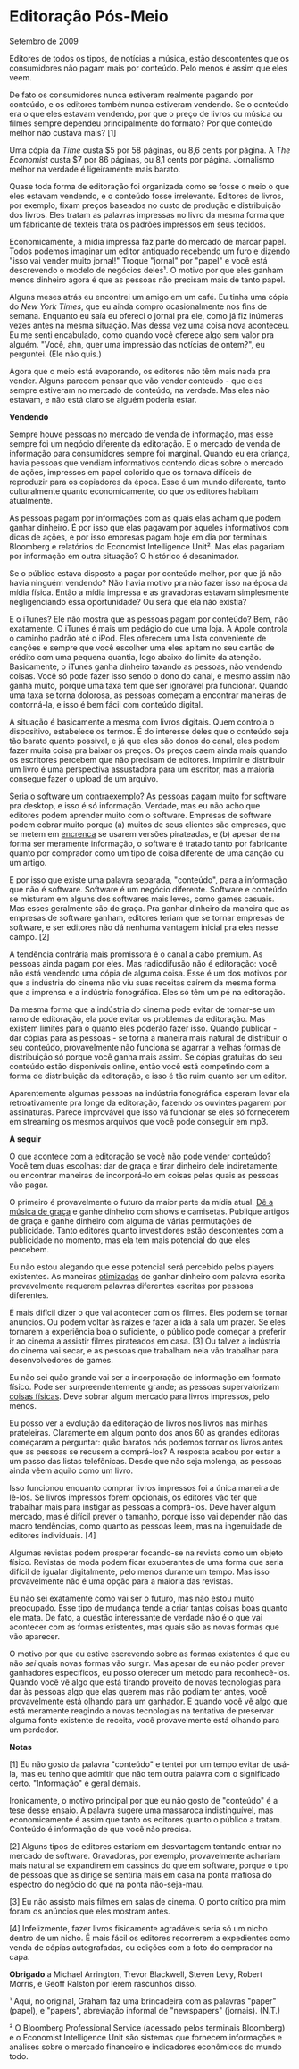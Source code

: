 ﻿---
---
# Editoração Pós-Meio

Setembro de 2009

Editores de todos os tipos, de notícias a música, estão descontentes que os consumidores não pagam mais por conteúdo. Pelo menos é assim que eles veem.

De fato os consumidores nunca estiveram realmente pagando por conteúdo, e os editores também nunca estiveram vendendo. Se o conteúdo era o que eles estavam vendendo, por que o preço de livros ou música ou filmes sempre dependeu principalmente do formato? Por que conteúdo melhor não custava mais? [1]

Uma cópia da *Time* custa $5 por 58 páginas, ou 8,6 cents por página. A *The Economist* custa $7 por 86 páginas, ou 8,1 cents por página. Jornalismo melhor na verdade é ligeiramente mais barato.

Quase toda forma de editoração foi organizada como se fosse o meio o que eles estavam vendendo, e o conteúdo fosse irrelevante. Editores de livros, por exemplo, fixam preços baseados no custo de produção e distribuição dos livros. Eles tratam as palavras impressas no livro da mesma forma que um fabricante de têxteis trata os padrões impressos em seus tecidos.

Economicamente, a mídia impressa faz parte do mercado de marcar papel. Todos podemos imaginar um editor antiquado recebendo um furo e dizendo "isso vai vender muito jornal!" Troque "jornal" por "papel" e você está  descrevendo o modelo de negócios deles¹. O motivo por que eles ganham menos dinheiro agora é que as pessoas não precisam mais de tanto papel.

Alguns meses atrás eu encontrei um amigo em um café. Eu tinha uma cópia do *New York Times*, que eu ainda compro ocasionalmente nos fins de semana. Enquanto eu saía eu ofereci o jornal pra ele, como já fiz inúmeras vezes antes na mesma situação. Mas dessa vez uma coisa nova aconteceu. Eu me senti encabulado, como quando você oferece algo sem valor pra alguém. "Você, ahn, quer uma impressão das notícias de ontem?", eu perguntei. (Ele não quis.)

Agora que o meio está evaporando, os editores não têm mais nada pra vender. Alguns parecem pensar que vão vender conteúdo - que eles sempre estiveram no mercado de conteúdo, na verdade. Mas eles não estavam, e não está claro se alguém poderia estar.

**Vendendo**

Sempre houve pessoas no mercado de venda de informação, mas esse sempre foi um negócio diferente da editoração. E o mercado de venda de informação para consumidores sempre foi marginal. Quando eu era criança, havia pessoas que vendiam informativos contendo dicas sobre o mercado de ações, impressos em papel colorido que os tornava difíceis de reproduzir para os copiadores da época. Esse é um mundo diferente, tanto culturalmente quanto economicamente, do que os editores habitam atualmente.

As pessoas pagam por informações com as quais elas acham que podem ganhar dinheiro. É por isso que elas pagavam por aqueles informativos com dicas de ações, e por isso empresas pagam hoje em dia por terminais Bloomberg e relatórios do Economist Intelligence Unit². Mas elas pagariam por informação em outra situação? O histórico é desanimador.

Se o público estava disposto a pagar por conteúdo melhor, por que já não havia ninguém vendendo? Não havia motivo pra não fazer isso na época da mídia física. Então a mídia impressa e as gravadoras estavam simplesmente negligenciando essa oportunidade? Ou será que ela não existia?

E o iTunes? Ele não mostra que as pessoas pagam por conteúdo? Bem, não exatamente. O iTunes é mais um pedágio do que uma loja. A Apple controla o caminho padrão até o iPod. Eles oferecem uma lista conveniente de canções e sempre que você escolher uma eles apitam no seu cartão de crédito com uma pequena quantia, logo abaixo do limite da atenção. Basicamente, o iTunes ganha dinheiro taxando as pessoas, não vendendo coisas. Você só pode fazer isso sendo o dono do canal, e mesmo assim não ganha muito, porque uma taxa tem que ser ignorável pra funcionar. Quando uma taxa se torna dolorosa, as pessoas começam a encontrar maneiras de contorná-la, e isso é bem fácil com conteúdo digital.

A situação é basicamente a mesma com livros digitais. Quem controla o dispositivo, estabelece os termos. É do interesse deles que o conteúdo seja tão barato quanto possível, e já que eles são donos do canal, eles podem fazer muita coisa pra baixar os preços. Os preços caem ainda mais quando os escritores percebem que não precisam de editores. Imprimir e distribuir um livro é uma perspectiva assustadora para um escritor, mas a maioria consegue fazer o upload de um arquivo.

Seria o software um contraexemplo? As pessoas pagam muito for software pra desktop, e isso é só informação. Verdade, mas eu não acho que editores podem aprender muito com o software. Empresas de software podem cobrar muito porque (a) muitos de seus clientes são empresas, que se metem em [encrenca](http://www.bsa.org/country/News%20and%20Events/News%20Archives/en/2009/en-08312009-mueller.aspx?sc_lang=en) se usarem versões pirateadas, e (b) apesar de na forma ser meramente informação, o software é tratado tanto por fabricante quanto por comprador como um tipo de coisa diferente de uma canção ou um artigo.

É por isso que existe uma palavra separada, "conteúdo", para a informação que não é software. Software é um negócio diferente. Software e conteúdo se misturam em alguns dos softwares mais leves, como games casuais. Mas esses geralmente são de graça. Pra ganhar dinheiro da maneira que as empresas de software ganham, editores teriam que se tornar empresas de software, e ser editores não dá nenhuma vantagem inicial pra eles nesse campo. [2]

A tendência contrária mais promissora é o canal a cabo premium. As pessoas ainda pagam por eles. Mas radiodifusão não é editoração: você não está vendendo uma cópia de alguma coisa. Esse é um dos motivos por que a indústria do cinema não viu suas receitas caírem da mesma forma que a imprensa e a indústria fonográfica. Eles só têm um pé na editoração.

Da mesma forma que a indústria do cinema pode evitar de tornar-se um ramo de editoração, ela pode evitar os problemas da editoração. Mas existem limites para o quanto eles poderão fazer isso. Quando publicar - dar cópias para as pessoas - se torna a maneira mais natural de distribuir o seu conteúdo, provavelmente não funciona se agarrar a velhas formas de distribuição só porque você ganha mais assim. Se cópias gratuitas do seu conteúdo estão disponíveis online, então você está competindo com a forma de distribuição da editoração, e isso é tão ruim quanto ser um editor.

Aparentemente algumas pessoas na indústria fonográfica esperam levar ela retroativamente pra longe da editoração, fazendo os ouvintes pagarem por assinaturas. Parece improvável que isso vá funcionar se eles só fornecerem em streaming os mesmos arquivos que você pode conseguir em mp3.

**A seguir**

O que acontece com a editoração se você não pode vender conteúdo? Você tem duas escolhas: dar de graça e tirar dinheiro dele indiretamente, ou encontrar maneiras de incorporá-lo em coisas pelas quais as pessoas vão pagar.

O primeiro é provavelmente o futuro da maior parte da mídia atual. [Dê a música de graça](http://thesixtyone.com/) e ganhe dinheiro com shows e camisetas. Publique artigos de graça e ganhe dinheiro com alguma de várias permutações de publicidade. Tanto editores quanto investidores estão descontentes com a publicidade no momento, mas ela tem mais potencial do que eles percebem.

Eu não estou alegando que esse potencial será percebido pelos players existentes. As maneiras [otimizadas](http://ycombinator.com/rfs1.html) de ganhar dinheiro com palavra escrita provavelmente requerem palavras diferentes escritas por pessoas diferentes.

É mais difícil dizer o que vai acontecer com os filmes. Eles podem se tornar anúncios. Ou podem voltar às raízes e fazer a ida à sala um prazer. Se eles tornarem a experiência boa o suficiente, o público pode começar a preferir ir ao cinema a assistir filmes pirateados em casa. [3] Ou talvez a indústria do cinema vai secar, e as pessoas que trabalham nela vão trabalhar para desenvolvedores de games.

Eu não sei quão grande vai ser a incorporação de informação em formato físico. Pode ser surpreendentemente grande; as pessoas supervalorizam [coisas físicas](http://www.paulgraham.com/stuff.html). Deve sobrar algum mercado para livros impressos, pelo menos.

Eu posso ver a evolução da editoração de livros nos livros nas minhas prateleiras. Claramente em algum ponto dos anos 60 as grandes editoras começaram a perguntar: quão baratos nós podemos tornar os livros antes que as pessoas se recusem a comprá-los? A resposta acabou por estar a um passo das listas telefônicas. Desde que não seja molenga, as pessoas ainda vêem aquilo como um livro.

Isso funcionou enquanto comprar livros impressos foi a única maneira de lê-los. Se livros impressos forem opcionais, os editores vão ter que trabalhar mais para instigar as pessoas a comprá-los. Deve haver algum mercado, mas é difícil prever o tamanho, porque isso vai depender não das macro tendências, como quanto as pessoas leem, mas na ingenuidade de editores individuais. [4]

Algumas revistas podem prosperar focando-se na revista como um objeto físico. Revistas de moda podem ficar exuberantes de uma forma que seria difícil de igualar digitalmente, pelo menos durante um tempo. Mas isso provavelmente não é uma opção para a maioria das revistas.

Eu não sei exatamente como vai ser o futuro, mas não estou muito preocupado. Esse tipo de mudança tende a criar tantas coisas boas quanto ele mata. De fato, a questão interessante de verdade não é o que vai acontecer com as formas existentes, mas quais são as novas formas que vão aparecer.

O motivo por que eu estive escrevendo sobre as formas existentes é que eu não *sei* quais novas formas vão surgir. Mas apesar de eu não poder prever ganhadores específicos, eu posso oferecer um método para reconhecê-los. Quando você vê algo que está tirando proveito de novas tecnologias para dar às pessoas algo que elas querem mas não podiam ter antes, você provavelmente está olhando para um ganhador. E quando você vê algo que está meramente reagindo a novas tecnologias na tentativa de preservar alguma fonte existente de receita, você provavelmente está olhando para um perdedor.





**Notas**

[1] Eu não gosto da palavra "conteúdo" e tentei por um tempo evitar de usá-la, mas eu tenho que admitir que não tem outra palavra com o significado certo. "Informação" é geral demais.

Ironicamente, o motivo principal por que eu não gosto de "conteúdo" é a tese desse ensaio. A palavra sugere uma massaroca indistinguível, mas economicamente é assim que tanto os editores quanto o público a tratam. Conteúdo é informação de que você não precisa.

[2] Alguns tipos de editores estariam em desvantagem tentando entrar no mercado de software. Gravadoras, por exemplo, provavelmente achariam mais natural se expandirem em cassinos do que em software, porque o tipo de pessoas que as dirige se sentiria mais em casa na ponta mafiosa do espectro do negócio do que na ponta não-seja-mau.

[3] Eu não assisto mais filmes em salas de cinema. O ponto crítico pra mim foram os anúncios que eles mostram antes.

[4] Infelizmente, fazer livros fisicamente agradáveis seria só um nicho dentro de um nicho. É mais fácil os editores recorrerem a expedientes como venda de cópias autografadas, ou edições com a foto do comprador na capa.

**Obrigado** a Michael Arrington, Trevor Blackwell, Steven Levy, Robert Morris, e Geoff Ralston por lerem rascunhos disso.

¹ Aqui, no original, Graham faz uma brincadeira com as palavras "paper" (papel), e "papers", abreviação informal de "newspapers" (jornais). (N.T.)

² O Bloomberg Professional Service (acessado pelos terminais Bloomberg) e o Economist Intelligence Unit são sistemas que fornecem informações e análises sobre o mercado financeiro e indicadores econômicos do mundo todo.